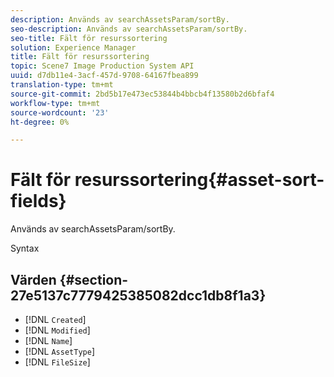 ```yaml
---
description: Används av searchAssetsParam/sortBy.
seo-description: Används av searchAssetsParam/sortBy.
seo-title: Fält för resurssortering
solution: Experience Manager
title: Fält för resurssortering
topic: Scene7 Image Production System API
uuid: d7db11e4-3acf-457d-9708-64167fbea899
translation-type: tm+mt
source-git-commit: 2bd5b17e473ec53844b4bbcb4f13580b2d6bfaf4
workflow-type: tm+mt
source-wordcount: '23'
ht-degree: 0%

---
```



# Fält för resurssortering{#asset-sort-fields}

Används av searchAssetsParam/sortBy.

Syntax

## Värden {#section-27e5137c7779425385082dcc1db8f1a3}

* [!DNL `Created`]
* [!DNL `Modified`]
* [!DNL `Name`]
* [!DNL `AssetType`]
* [!DNL `FileSize`]

